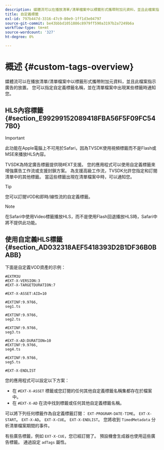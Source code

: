 ```yaml
---
description: 媒體流可以在播放清單/清單檔案中以標籤形式攜帶附加元資料，並且此檔案指示廣告的放置。 您可以指定自定義標籤名稱，並在清單檔案中出現某些標籤時通知您。
title: 自定義標籤
exl-id: 797b447d-3316-47c9-80e9-1ff1d3e04797
source-git-commit: be43bbbd1051886c8979ff590a3197b2a7249b6a
workflow-type: tm+mt
source-wordcount: '327'
ht-degree: 0%

---
```


# 概述 {#custom-tags-overview}

媒體流可以在播放清單/清單檔案中以標籤形式攜帶附加元資料，並且此檔案指示廣告的放置。 您可以指定自定義標籤名稱，並在清單檔案中出現某些標籤時通知您。

## HLS內容標籤 {#section_E99299152089418FBA56F5F09FC547B0}

>[!IMPORTANT]
>
>此功能在Apple電腦上不可用於Safari，因為TVSDK使用視頻標籤而不是Flash或MSE來播放HLS內容。

TVSDK為特定廣告標籤提供現#EXT支援。 您的應用程式可以使用自定義標籤來增強廣告工作流或支援封鎖方案。 為支援高級工作流，TVSDK允許您指定和訂閱清單中的其他標籤。 當這些標籤出現在清單檔案中時，可以通知您。

>[!TIP]
>
>您可以訂閱VOD和即時/線性流的自定義標籤。

>[!NOTE]
>
>在Safari中使用Video標籤播放HLS，而不是使用Flash回退播放HLS時，Safari中將不提供此功能。

## 使用自定義HLS標籤 {#section_AD032318AEF5418393D2B1DF36B0BABB}

下面是自定義VOD資產的示例：

```
#EXTM3U
#EXT-X-VERSION:3
#EXT-X-TARGETDURATION:7
 
#EXT-X-ASSET:AID=10
 
#EXTINF:9.9766,
seg1.ts
 
#EXTINF:9.9766,
seg2.ts
 
#EXTINF:9.9766,
seg3.ts
 
#EXT-X-AD:DURATION=10
#EXTINF:9.9766,
seg4.ts
 
#EXTINF:9.9766,
seg5.ts
 
#EXT-X-ENDLIST
```

您的應用程式可以設定以下方案：

* 在 `#EXT-X-ASSET` 標籤或您訂閱的任何其他自定義標籤名稱集都存在於檔案中。
* 在 `#EXT-X-AD` 在流中找到標籤或任何其他自定義標籤名稱。

可以將下列任何標籤作為自定義標籤訂閱： `EXT-PROGRAM-DATE-TIME`。 `EXT-X-START`。 `EXT-X-AD`。 `EXT-X-CUE`。 `EXT-X-ENDLIST`。 您將收到 `TimedMetadata` 分析清單檔案期間的事件。

有些廣告標籤，例如 `EXT-X-CUE`，您已經訂閱了。 預設機會生成器也使用這些廣告標籤。 通過設定 `adTags` 屬性。

